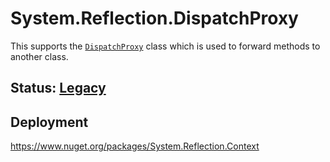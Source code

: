 # System.Reflection.DispatchProxy
This supports the [`DispatchProxy`](https://learn.microsoft.com/dotnet/api/system.reflection.dispatchproxy) class which is used to forward methods to another class.

## Status: [Legacy](..\system.reflection\overview.md#status)

## Deployment
https://www.nuget.org/packages/System.Reflection.Context
